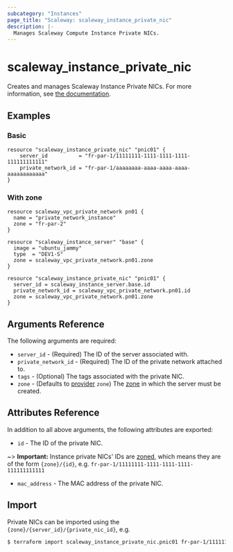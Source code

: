 ```yaml
---
subcategory: "Instances"
page_title: "Scaleway: scaleway_instance_private_nic"
description: |-
  Manages Scaleway Compute Instance Private NICs.
---
```


# scaleway_instance_private_nic

Creates and manages Scaleway Instance Private NICs. For more information, see
[the documentation](https://developers.scaleway.com/en/products/instance/api/#private-nics-a42eea).

## Examples

### Basic

```hcl
resource "scaleway_instance_private_nic" "pnic01" {
    server_id          = "fr-par-1/11111111-1111-1111-1111-111111111111"
    private_network_id = "fr-par-1/aaaaaaaa-aaaa-aaaa-aaaa-aaaaaaaaaaaa"
}
```

### With zone

```hcl
resource scaleway_vpc_private_network pn01 {
  name = "private_network_instance"
  zone = "fr-par-2"
}

resource "scaleway_instance_server" "base" {
  image = "ubuntu_jammy"
  type  = "DEV1-S"
  zone = scaleway_vpc_private_network.pn01.zone
}

resource "scaleway_instance_private_nic" "pnic01" {
  server_id = scaleway_instance_server.base.id
  private_network_id = scaleway_vpc_private_network.pn01.id
  zone = scaleway_vpc_private_network.pn01.zone
}
```

## Arguments Reference

The following arguments are required:

- `server_id` - (Required) The ID of the server associated with.
- `private_network_id` - (Required) The ID of the private network attached to.
- `tags` - (Optional) The tags associated with the private NIC.
- `zone` - (Defaults to [provider](../index.md#zone) `zone`) The [zone](../guides/regions_and_zones.md#zones) in which the server must be created.

## Attributes Reference

In addition to all above arguments, the following attributes are exported:

- `id` - The ID of the private NIC.

~> **Important:** Instance private NICs' IDs are [zoned](../guides/regions_and_zones.md#resource-ids), which means they are of the form `{zone}/{id}`, e.g. `fr-par-1/11111111-1111-1111-1111-111111111111`

- `mac_address` - The MAC address of the private NIC.

## Import

Private NICs can be imported using the `{zone}/{server_id}/{private_nic_id}`, e.g.

```bash
$ terraform import scaleway_instance_private_nic.pnic01 fr-par-1/11111111-1111-1111-1111-111111111111/22222222-2222-2222-2222-222222222222
```

